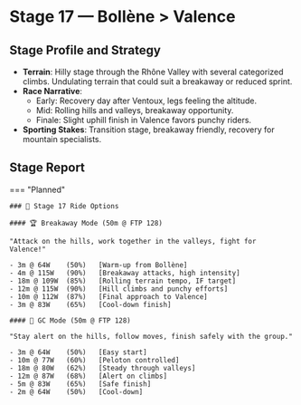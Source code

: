 # Stage 17 — Bollène > Valence

## Stage Profile and Strategy

- **Terrain**: Hilly stage through the Rhône Valley with several categorized climbs. Undulating terrain that could suit a breakaway or reduced sprint.
- **Race Narrative**:
	- Early: Recovery day after Ventoux, legs feeling the altitude.
	- Mid: Rolling hills and valleys, breakaway opportunity.
	- Finale: Slight uphill finish in Valence favors punchy riders.
- **Sporting Stakes**: Transition stage, breakaway friendly, recovery for mountain specialists.

## Stage Report

=== "Planned"

	### 🚴 Stage 17 Ride Options

	#### 🏆 Breakaway Mode (50m @ FTP 128)
	
	"Attack on the hills, work together in the valleys, fight for Valence!"

	- 3m @ 64W    (50%)   [Warm-up from Bollène]
	- 4m @ 115W   (90%)   [Breakaway attacks, high intensity]
	- 18m @ 109W  (85%)   [Rolling terrain tempo, IF target]
	- 12m @ 115W  (90%)   [Hill climbs and punchy efforts]
	- 10m @ 112W  (87%)   [Final approach to Valence]
	- 3m @ 83W    (65%)   [Cool-down finish]
	
	#### 🦺 GC Mode (50m @ FTP 128)

	"Stay alert on the hills, follow moves, finish safely with the group."

	- 3m @ 64W    (50%)   [Easy start]
	- 10m @ 77W   (60%)   [Peloton controlled]
	- 18m @ 80W   (62%)   [Steady through valleys]
	- 12m @ 87W   (68%)   [Alert on climbs]
	- 5m @ 83W    (65%)   [Safe finish]
	- 2m @ 64W    (50%)   [Cool-down]
